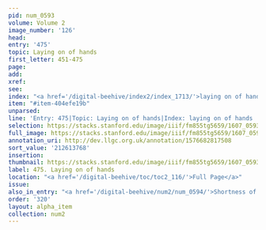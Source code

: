 ```yaml
---
pid: num_0593
volume: Volume 2
image_number: '126'
head:
entry: '475'
topic: Laying on of hands
first_letter: 451-475
page:
add:
xref:
see:
index: "<a href='/digital-beehive/index2/index_1713/'>laying on of hands</a>"
item: "#item-404efe19b"
unparsed:
line: 'Entry: 475|Topic: Laying on of hands|Index: laying on of hands |#item-404efe19b'
selection: https://stacks.stanford.edu/image/iiif/fm855tg5659/1607_0593/944,3768,2872,325/full/0/default.jpg
full_image: https://stacks.stanford.edu/image/iiif/fm855tg5659/1607_0593/full/full/0/default.jpg
annotation_uri: http://dev.llgc.org.uk/annotation/1576682817508
sort_value: '212613768'
insertion:
thumbnail: https://stacks.stanford.edu/image/iiif/fm855tg5659/1607_0593/944,3768,600,180/250,/0/default.jpg
label: 475. Laying on of hands
location: "<a href='/digital-beehive/toc/toc2_116/'>Full Page</a>"
issue:
also_in_entry: "<a href='/digital-beehive/num2/num_0594/'>Shortness of breath</a>"
order: '320'
layout: alpha_item
collection: num2
---
```

